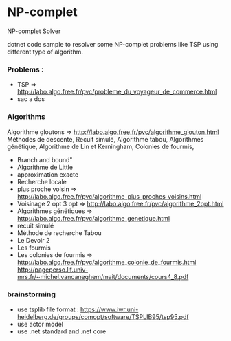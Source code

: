 # NP-complet
NP-complet Solver

dotnet code sample to resolver some NP-complet problems like TSP using different type of algorithm.

### Problems :

- TSP => http://labo.algo.free.fr/pvc/probleme_du_voyageur_de_commerce.html
- sac a dos


### Algorithms

Algorithme gloutons => http://labo.algo.free.fr/pvc/algorithme_glouton.html
Méthodes de descente,
Recuit simulé,
Algorithme tabou,
Algorithmes génétique,
Algorithme de Lin et Kerningham,
Colonies de fourmis,

- Branch and bound"
- Algorithme de Little
- approximation exacte
- Recherche locale
- plus proche voisin => http://labo.algo.free.fr/pvc/algorithme_plus_proches_voisins.html
- Voisinage 2 opt 3 opt => http://labo.algo.free.fr/pvc/algorithme_2opt.html
- Algorithmes génétiques => http://labo.algo.free.fr/pvc/algorithme_genetique.html
- recuit simulé
- Méthode de recherche Tabou
- Le Devoir 2 
- Les fourmis 
- Les colonies de fourmis  => http://labo.algo.free.fr/pvc/algorithme_colonie_de_fourmis.html
http://pageperso.lif.univ-mrs.fr/~michel.vancaneghem/mait/documents/cours4_8.pdf





### brainstorming

- use tsplib file format : https://www.iwr.uni-heidelberg.de/groups/comopt/software/TSPLIB95/tsp95.pdf
- use actor model
- use .net standard and .net core

